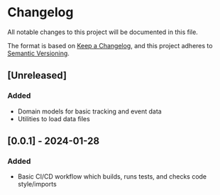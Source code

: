 # Changelog

All notable changes to this project will be documented in this file.

The format is based on [Keep a Changelog](https://keepachangelog.com/en/1.0.0/),
and this project adheres to [Semantic Versioning](https://semver.org/spec/v2.0.0.html).

## [Unreleased]

### Added

- Domain models for basic tracking and event data
- Utilities to load data files

## [0.0.1] - 2024-01-28

### Added

- Basic CI/CD workflow which builds, runs tests, and checks code style/imports
